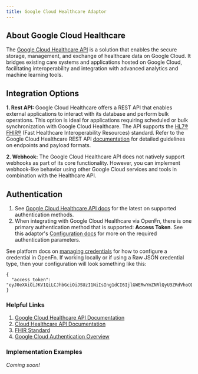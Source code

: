 ```yaml
---
title: Google Cloud Healthcare Adaptor
---
```


## About Google Cloud Healthcare

The [Google Cloud Healthcare API](https://cloud.google.com/healthcare-api) is a solution that enables the secure storage, management, and exchange of healthcare data on Google Cloud. It bridges existing care systems and applications hosted on Google Cloud, facilitating interoperability and integration with advanced analytics and machine learning tools. 

## Integration Options

**1. Rest API:**  Google Cloud Healthcare offers a REST API that enables external applications to interact with its database and perform bulk operations. This option is ideal for applications requiring scheduled or bulk synchronization with Google Cloud Healthcare. The API supports the [HL7® FHIR®](https://www.hl7.org/fhir/overview.html) (Fast Healthcare Interoperability Resources) standard. Refer to the Google Cloud Healthcare REST API [documentation](https://cloud.google.com/healthcare-api) for detailed guidelines on endpoints and payload formats.

**2. Webhook:** The Google Cloud Healthcare API does not natively support webhooks as part of its core functionality. However, you can implement webhook-like behavior using other Google Cloud services and tools in combination with the Healthcare API.

## Authentication

1. See [Google Cloud Healthcare API docs](https://cloud.google.com/healthcare-api/docs/authentication#:~:text=You%20can%20authenticate%20to%20the,CLI%20credentials%20and%20ADC%20credentials.) for the latest on supported authentication methods.
2. When integrating with Google Cloud Healthcare via OpenFn, there is one primary authentication method that is supported: **Access Token**. See this adaptor's [Configuration docs](/adaptors/packages/googlehealthcare-configuration-schema) for more on the required authentication parameters.

See platform docs on [managing credentials](documentation/manage-projects/manage-credentials) for how to configure a credential in OpenFn. If working locally or if using a Raw JSON credential type, then your configuration will look something like this:

```
{
  "access_token": "eyJ0eXAiOiJKV1QiLCJhbGciOiJSUzI1NiIsIng1dCI6IjlGWERwYmZNRlQyU3ZRdVhoODQ2WVR3RUlCdyIsI"
}
```

### Helpful Links

1. [Google Cloud Healthcare API Documentation](https://cloud.google.com/healthcare-api)
2. [Cloud Healthcare API Documentation](https://cloud.google.com/healthcare-api/docs)
3. [FHIR Standard](https://www.hl7.org/fhir/)
4. [Google Cloud Authentication Overview](https://cloud.google.com/docs/authentication)

### Implementation Examples

_Coming soon!_





